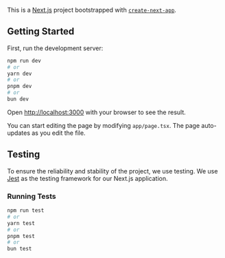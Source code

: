This is a [Next.js](https://nextjs.org/) project bootstrapped with [`create-next-app`](https://github.com/vercel/next.js/tree/canary/packages/create-next-app).

## Getting Started

First, run the development server:

```bash
npm run dev
# or
yarn dev
# or
pnpm dev
# or
bun dev
```

Open [http://localhost:3000](http://localhost:3000) with your browser to see the result.

You can start editing the page by modifying `app/page.tsx`. The page auto-updates as you edit the file.

## Testing

To ensure the reliability and stability of the project, we use testing. We use [Jest](https://jestjs.io/) as the testing framework for our Next.js application.

### Running Tests

```bash
npm run test
# or
yarn test
# or
pnpm test
# or
bun test
```
